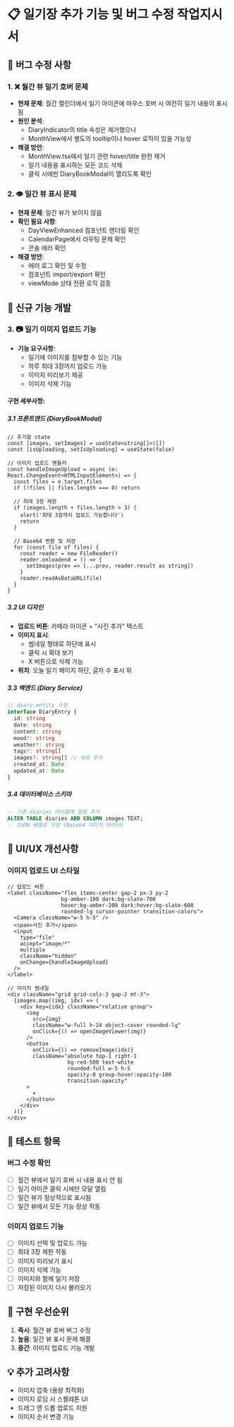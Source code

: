 # 📋 일기장 추가 기능 및 버그 수정 작업지시서

## 🐛 버그 수정 사항

### 1. ❌ 월간 뷰 일기 호버 문제
- **현재 문제**: 월간 캘린더에서 일기 아이콘에 마우스 호버 시 여전히 일기 내용이 표시됨
- **원인 분석**: 
  - DiaryIndicator의 title 속성은 제거했으나
  - MonthView에서 별도의 tooltip이나 hover 로직이 있을 가능성
- **해결 방안**:
  - MonthView.tsx에서 일기 관련 hover/title 완전 제거
  - 일기 내용을 표시하는 모든 코드 삭제
  - 클릭 시에만 DiaryBookModal이 열리도록 확인

### 2. 👁️ 일간 뷰 표시 문제
- **현재 문제**: 일간 뷰가 보이지 않음
- **확인 필요 사항**:
  - DayViewEnhanced 컴포넌트 렌더링 확인
  - CalendarPage에서 라우팅 문제 확인
  - 콘솔 에러 확인
- **해결 방안**:
  - 에러 로그 확인 및 수정
  - 컴포넌트 import/export 확인
  - viewMode 상태 전환 로직 검증

## 🎯 신규 기능 개발

### 3. 📷 일기 이미지 업로드 기능
- **기능 요구사항**:
  - 일기에 이미지를 첨부할 수 있는 기능
  - 하루 최대 3장까지 업로드 가능
  - 이미지 미리보기 제공
  - 이미지 삭제 기능

#### 구현 세부사항:

##### 3.1 프론트엔드 (DiaryBookModal)
```tsx
// 추가할 state
const [images, setImages] = useState<string[]>([])
const [isUploading, setIsUploading] = useState(false)

// 이미지 업로드 핸들러
const handleImageUpload = async (e: React.ChangeEvent<HTMLInputElement>) => {
  const files = e.target.files
  if (!files || files.length === 0) return
  
  // 최대 3장 제한
  if (images.length + files.length > 3) {
    alert('최대 3장까지 업로드 가능합니다')
    return
  }
  
  // Base64 변환 및 저장
  for (const file of files) {
    const reader = new FileReader()
    reader.onloadend = () => {
      setImages(prev => [...prev, reader.result as string])
    }
    reader.readAsDataURL(file)
  }
}
```

##### 3.2 UI 디자인
- **업로드 버튼**: 카메라 아이콘 + "사진 추가" 텍스트
- **이미지 표시**: 
  - 썸네일 형태로 하단에 표시
  - 클릭 시 확대 보기
  - X 버튼으로 삭제 가능
- **위치**: 오늘 일기 페이지 하단, 글자 수 표시 위

##### 3.3 백엔드 (Diary Service)
```typescript
// diary.entity 수정
interface DiaryEntry {
  id: string
  date: string
  content: string
  mood?: string
  weather?: string
  tags?: string[]
  images?: string[] // 새로 추가
  created_at: Date
  updated_at: Date
}
```

##### 3.4 데이터베이스 스키마
```sql
-- 기존 diaries 테이블에 컬럼 추가
ALTER TABLE diaries ADD COLUMN images TEXT;
-- JSON 배열로 저장 (Base64 이미지 데이터)
```

## 🎨 UI/UX 개선사항

### 이미지 업로드 UI 스타일
```tsx
// 업로드 버튼
<label className="flex items-center gap-2 px-3 py-2 
                 bg-amber-100 dark:bg-slate-700 
                 hover:bg-amber-200 dark:hover:bg-slate-600 
                 rounded-lg cursor-pointer transition-colors">
  <Camera className="w-5 h-5" />
  <span>사진 추가</span>
  <input 
    type="file" 
    accept="image/*" 
    multiple 
    className="hidden"
    onChange={handleImageUpload}
  />
</label>

// 이미지 썸네일
<div className="grid grid-cols-3 gap-2 mt-3">
  {images.map((img, idx) => (
    <div key={idx} className="relative group">
      <img 
        src={img} 
        className="w-full h-24 object-cover rounded-lg"
        onClick={() => openImageViewer(img)}
      />
      <button 
        onClick={() => removeImage(idx)}
        className="absolute top-1 right-1 
                   bg-red-500 text-white 
                   rounded-full w-5 h-5 
                   opacity-0 group-hover:opacity-100 
                   transition-opacity"
      >
        ×
      </button>
    </div>
  ))}
</div>
```

## 📝 테스트 항목

### 버그 수정 확인
- [ ] 월간 뷰에서 일기 호버 시 내용 표시 안 됨
- [ ] 일기 아이콘 클릭 시에만 모달 열림
- [ ] 일간 뷰가 정상적으로 표시됨
- [ ] 일간 뷰에서 모든 기능 정상 작동

### 이미지 업로드 기능
- [ ] 이미지 선택 및 업로드 가능
- [ ] 최대 3장 제한 작동
- [ ] 이미지 미리보기 표시
- [ ] 이미지 삭제 기능
- [ ] 이미지와 함께 일기 저장
- [ ] 저장된 이미지 다시 불러오기

## 🔧 구현 우선순위
1. **즉시**: 월간 뷰 호버 버그 수정
2. **높음**: 일간 뷰 표시 문제 해결  
3. **중간**: 이미지 업로드 기능 개발

## 💡 추가 고려사항
- 이미지 압축 (용량 최적화)
- 이미지 로딩 시 스켈레톤 UI
- 드래그 앤 드롭 업로드 지원
- 이미지 순서 변경 기능